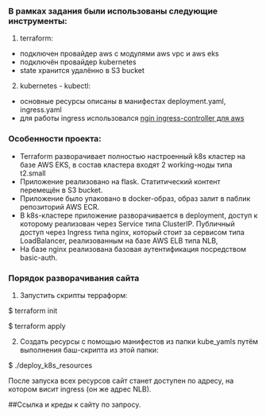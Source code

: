 ### В рамках задания были использованы следующие инструменты:
1. terraform:
- подключен провайдер aws с модулями aws vpc и aws eks
- подключён провайдер kubernetes
- state хранится удалённо в S3 bucket
2. kubernetes - kubectl:
- основные ресурсы описаны в манифестах deployment.yaml, ingress.yaml
- для работы ingress использовался [ngin ingress-controller для aws](https://raw.githubusercontent.com/kubernetes/ingress-nginx/controller-v0.45.0/deploy/static/provider/aws/deploy.yaml)

### Особенности проекта:
- Terraform разворачивает полностью настроенный k8s кластер на базе AWS EKS, в состав кластера входят 2 working-ноды типа t2.small
- Приложение реализовано на flask. Статитический контент перемещён в S3 bucket.
- Приложение было упаковано в docker-образ, образ залит в паблик репозиторий AWS ECR.
- В k8s-кластере приложение разворачивается в deployment, доступ к которому реализован через Service типа ClusterIP. 
  Публичный доступ через Ingress типа nginx, который стоит за сервисом типа LoadBalancer, реализованным на базе AWS ELB типа NLB, 
- На базе nginx реализована базовая аутентификация посредством basic-auth.
  
### Порядок разворачивания сайта
1. Запустить скрипты терраформ:

  $ terraform init

  $ terraform apply

2. Создать ресурсы с помощью манифестов из папки kube_yamls путём выполнения баш-скрипта из этой папки:

  $ ./deploy_k8s_resources

  После запуска всех ресурсов сайт станет доступен по адресу, на котором висит ingress (он же адрес NLB).

##Ссылка и креды к сайту по запросу.

  
